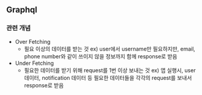 ## Graphql

### 관련 개념

- Over Fetching
  - 필요 이상의 데이터를 받는 것
    ex) user에서 username만 필요하지만, email, phone number와 같이 쓰이지 않을 정보까지 함께 response로 받음
- Under Fetching
  - 필요한 데이터를 받기 위해 request를 1번 이상 보내는 것
    ex) 앱 실행시, user 데이터, notification 데이터 등 필요한 데이터들을 각각의 request를 보내서 response로 받음
